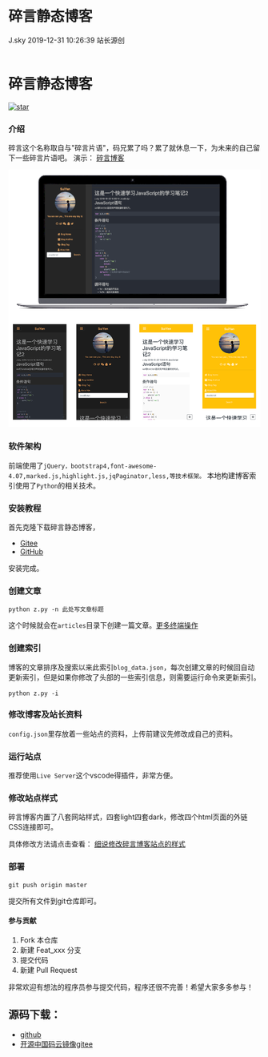 <div class="blog-article">
<h1 class="title">碎言静态博客</h1>
<span class="author">J.sky</span>
<span class="time">2019-12-31 10:26:39</span>
<span class="tag">站长源创</span>
</div>
</br>

# 碎言静态博客

<a href='https://gitee.com/J_Sky/suiyan/stargazers'><img src='https://gitee.com/J_Sky/suiyan/badge/star.svg?theme=dark' alt='star'></img></a>

### 介绍
碎言这个名称取自与"碎言片语"，码兄累了吗？累了就休息一下，为未来的自己留下一些碎言片语吧。
演示： [碎言博客](http://j_sky.gitee.io/suiyan)

![输入图片说明](/assets/images/media/upload/2019/12/fabu.png)

### 软件架构
前端使用了`jQuery，bootstrap4,font-awesome-4.07,marked.js,highlight.js,jqPaginator,less,等技术框架。`
本地构建博客索引使用了`Python`的相关技术。


### 安装教程

首先克隆下载碎言静态博客，
* [Gitee](https://gitee.com/J_Sky/suiyan.git)
* [GitHub](https://github.com/bosichong/suiyan.git)

安装完成。

### 创建文章


    python z.py -n 此处写文章标题


这个时候就会在`articles`目录下创建一篇文章。[更多终端操作](http://j_sky.gitee.io/suiyan/p.html?p=suiyan_doc/20191230155649)

### 创建索引

博客的文章排序及搜索以来此索引`blog_data.json`，每次创建文章的时候回自动更新索引，但是如果你修改了头部的一些索引信息，则需要运行命令来更新索引。

    python z.py -i

### 修改博客及站长资料

`config.json`里存放着一些站点的资料，上传前建议先修改成自己的资料。

### 运行站点

推荐使用`Live Server`这个vscode得插件，非常方便。

### 修改站点样式

碎言博客内置了八套网站样式，四套light四套dark，修改四个html页面的外链CSS连接即可。

具体修改方法请点击查看： [细说修改碎言博客站点的样式](http://j_sky.gitee.io/suiyan/p.html?p=suiyan_doc/20191230201529)

### 部署

    git push origin master

提交所有文件到git仓库即可。

#### 参与贡献

1.  Fork 本仓库
2.  新建 Feat_xxx 分支
3.  提交代码
4.  新建 Pull Request

非常欢迎有想法的程序员参与提交代码，程序还很不完善！希望大家多多参与！


## 源码下载：

+ [github](https://github.com/bosichong/suiyan)
+ [开源中国码云镜像gitee](https://gitee.com/J_Sky/suiyan)